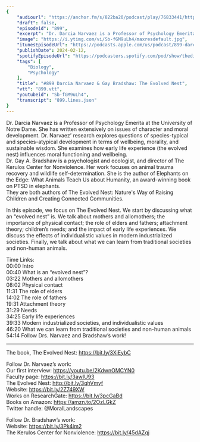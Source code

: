 ```yaml
---
{
	"audiourl": "https://anchor.fm/s/822ba20/podcast/play/76833441/https%3A%2F%2Fd3ctxlq1ktw2nl.cloudfront.net%2Fstaging%2F2023-9-5%2F26045cf6-a97c-e194-4ac2-34f556f62163.m4a",
	"draft": false,
	"episodeid": "899",
	"excerpt": "Dr. Darcia Narvaez is a Professor of Psychology Emerita at the University of Notre Dame. She has written extensively on issues of character and moral development. Dr. Narvaez’ research explores questions of species-typical and species-atypical development in terms of wellbeing, morality, and sustainable wisdom. She examines how early life experience (the evolved nest) influences moral functioning and wellbeing.   ",
	"image": "https://i.ytimg.com/vi/Sb-fGM9uLh4/maxresdefault.jpg",
	"itunesEpisodeUrl": "https://podcasts.apple.com/us/podcast/899-darcia-narvaez-gay-bradshaw-the-evolved-nest/id1451347236?i=1000645079731&uo=4",
	"publishDate": 2024-02-12,
	"spotifyEpisodeUrl": "https://podcasters.spotify.com/pod/show/thedissenter/episodes/899-Darcia-Narvaez--Gay-Bradshaw-The-Evolved-Nest-e2a7971",
	"tags": [
		"Biology",
		"Psychology"
	],
	"title": "#899 Darcia Narvaez & Gay Bradshaw: The Evolved Nest",
	"vtt": "899.vtt",
	"youtubeid": "Sb-fGM9uLh4",
	"transcript": "899.lines.json"
}
---
```

Dr. Darcia Narvaez is a Professor of Psychology Emerita at the University of Notre Dame. She has written extensively on issues of character and moral development. Dr. Narvaez’ research explores questions of species-typical and species-atypical development in terms of wellbeing, morality, and sustainable wisdom. She examines how early life experience (the evolved nest) influences moral functioning and wellbeing.   
Dr. Gay A. Bradshaw is a psychologist and ecologist, and director of The Kerulos Center for Nonviolence. Her work focuses on animal trauma recovery and wildlife self-determination. She is the author of Elephants on the Edge: What Animals Teach Us about Humanity, an award-winning book on PTSD in elephants.  
They are both authors of The Evolved Nest: Nature's Way of Raising Children and Creating Connected Communities.

In this episode, we focus on The Evolved Nest. We start by discussing what an “evolved nest” is. We talk about mothers and allomothers; the importance of physical contact; the role of elders and fathers; attachment theory; children’s needs; and the impact of early life experiences. We discuss the effects of individualistic values in modern industrialized societies. Finally, we talk about what we can learn from traditional societies and non-human animals.

Time Links:  
<time>00:00</time> Intro  
<time>00:40</time> What is an “evolved nest”?  
<time>03:22</time> Mothers and allomothers  
<time>08:02</time> Physical contact  
<time>11:31</time> The role of elders  
<time>14:02</time> The role of fathers  
<time>19:31</time> Attachment theory  
<time>31:29</time> Needs  
<time>34:25</time> Early life experiences  
<time>39:33</time> Modern industrialized societies, and individualistic values  
<time>46:20</time> What we can learn from traditional societies and non-human animals  
<time>54:14</time> Follow Drs. Narvaez and Bradshaw’s work!

---

The book, The Evolved Nest: https://bit.ly/3XiEybC

Follow Dr. Narvaez’s work:  
Our first interview: https://youtu.be/2KdwnOMCYN0  
Faculty page: https://bit.ly/3awIU93  
The Evolved Nest: http://bit.ly/3qhVmyf  
Website: https://bit.ly/2Z749XW  
Works on ResearchGate: https://bit.ly/3pcGaBd  
Books on Amazon: https://amzn.to/2OzLGkZ  
Twitter handle: @MoralLandscapes

Follow Dr. Bradshaw’s work:   
Website: https://bit.ly/3Pk4im2  
The Kerulos Center for Nonviolence: https://bit.ly/45dAZqj
